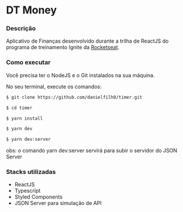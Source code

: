 # DT Money

### Descrição
Aplicativo de Finanças desenvolvido durante a trilha de ReactJS do programa de treinamento Ignite da <a href="https://www.rocketseat.com.br/">Rocketseat</a>.

### Como executar

Você precisa ter o NodeJS e o Git instalados na sua máquina.

No seu terminal, execute os comandos:

```bash
$ git clone https://github.com/danielfilh0/timer.git

$ cd timer

$ yarn install

$ yarn dev

$ yarn dev:server

```
obs: o comando yarn dev:server servirá para subir o servidor do JSON Server

### Stacks utilizadas
- ReactJS
- Typescript
- Styled Components
- JSON Server para simulação de API
